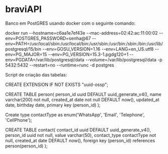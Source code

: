 # braviAPI

Banco em PostGRES usando docker com o seguinte comando:

docker run --hostname=c6aa1e7ef43e --mac-address=02:42:ac:11:00:02 --env=POSTGRES_PASSWORD=senha@67 --env=PATH=/usr/local/sbin:/usr/local/bin:/usr/sbin:/usr/bin:/sbin:/bin:/usr/lib/postgresql/15/bin --env=GOSU_VERSION=1.16 --env=LANG=en_US.utf8 --env=PG_MAJOR=15 --env=PG_VERSION=15.3-1.pgdg120+1 --env=PGDATA=/var/lib/postgresql/data --volume=/var/lib/postgresql/data -p 5432:5432 --restart=no --runtime=runc -d postgres

Script de criação das tabelas:

CREATE EXTENSION IF NOT EXISTS "uuid-ossp";

CREATE TABLE person(
	person_id uuid DEFAULT uuid_generate_v4(),
	name varchar(200) not null,
	created_at date not null DEFAULT now(),
	updated_at date,
	birthday date, 
	primary key (person_id)
);

Create type contactType as enum('WhatsApp', 'Email', 'Telephone', 'CellPhone');

CREATE TABLE contact(
 	contact_id uuid DEFAULT uuid_generate_v4(),
	person_id uuid not null, 
	value varchar(50),
	contact_type contactType not null,
	created_at date DEFAULT now(),
	foreign key (person_id) references person(person_id)
);
